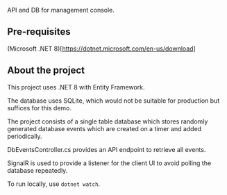 API and DB for management console.

## Pre-requisites
(Microsoft .NET 8)[https://dotnet.microsoft.com/en-us/download]

## About the project
This project uses .NET 8 with Entity Framework.

The database uses SQLite, which would not be suitable for production but suffices for this demo.

The project consists of a single table database which stores randomly generated database events which are created on a timer and added periodically.

DbEventsController.cs provides an API endpoint to retrieve all events.

SignalR is used to provide a listener for the client UI to avoid polling the database repeatedly.

To run locally, use `dotnet watch`.